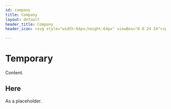 ```yaml
---
id: company
title: Company
layout: default
header_title: Company
header_icon: <svg style="width:64px;height:64px" viewBox="0 0 24 24"><path fill="#001331" d="M18,16H6V15.1C6,13.1 10,12 12,12C14,12 18,13.1 18,15.1M12,5.3C13.5,5.3 14.7,6.5 14.7,8C14.7,9.5 13.5,10.7 12,10.7C10.5,10.7 9.3,9.5 9.3,8C9.3,6.5 10.5,5.3 12,5.3M19,2H5C3.89,2 3,2.89 3,4V18A2,2 0 0,0 5,20H9L12,23L15,20H19A2,2 0 0,0 21,18V4C21,2.89 20.1,2 19,2Z" /></svg>

---
```




# Temporary
Content.

## Here
As a placeholder.